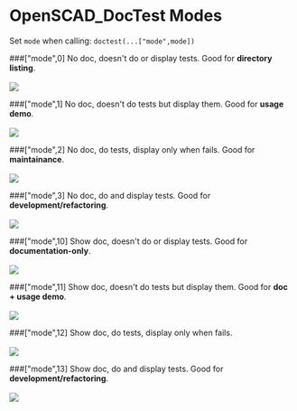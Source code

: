OpenSCAD_DocTest Modes
======================

Set `mode` when calling: `doctest(...["mode",mode])`

###["mode",0]
No doc, doesn't do or display tests. Good for **directory listing**.<br/><br/>
![](img/doctest_mode_0.png)

###["mode",1]
No doc, doesn't do tests but display them. Good for **usage demo**.<br/><br/>
![](img/doctest_mode_1.png)

###["mode",2]
No doc, do tests, display only when fails. Good for **maintainance**.<br/><br/>
![](img/doctest_mode_2.png)

###["mode",3]
No doc, do and display tests. Good for **development/refactoring**.<br/><br/>
![](img/doctest_mode_3.png)

###["mode",10]
Show doc, doesn't do or display tests. Good for **documentation-only**.<br/><br/>
![](img/doctest_mode_10.png)

###["mode",11]
Show doc, doesn't do tests but display them. Good for **doc + usage demo**.<br/><br/>
![](img/doctest_mode_11.png)

###["mode",12]
Show doc, do tests, display only when fails. <br/><br/>
![](img/doctest_mode_12.png)

###["mode",13]
Show doc, do and display tests. Good for **development/refactoring**.<br/><br/>
![](img/doctest_mode_13.png)



